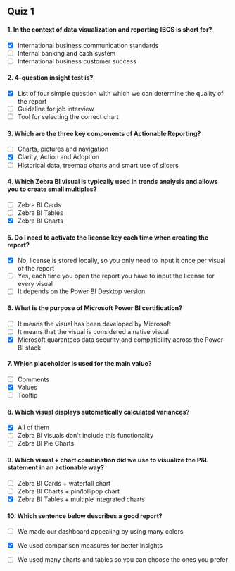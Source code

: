 ## Quiz 1

#### 1.	In the context of data visualization and reporting IBCS is short for?

- [x] International business communication standards
- [ ] Internal banking and cash system
- [ ] International business customer success

#### 2.	4-question insight test is?

- [x] List of four simple question with which we can determine the quality of the report
- [ ] Guideline for job interview
- [ ] Tool for selecting the correct chart

#### 3.	Which are the three key components of Actionable Reporting?

- [ ] Charts, pictures and navigation
- [x] Clarity, Action and Adoption
- [ ] Historical data, treemap charts and smart use of slicers

#### 4.	Which Zebra BI visual is typically used in trends analysis and allows you to create small multiples?

- [ ] Zebra BI Cards
- [ ] Zebra BI Tables
- [x] Zebra BI Charts

#### 5.	Do I need to activate the license key each time when creating the report? 

- [x] No, license is stored locally, so you only need to input it once per visual of the report
- [ ] Yes, each time you open the report you have to input the license for every visual
- [ ] It depends on the Power BI Desktop version

#### 6.	What is the purpose of Microsoft Power BI certification? 

- [ ] It means the visual has been developed by Microsoft
- [ ] It means that the visual is considered a native visual
- [x] Microsoft guarantees data security and compatibility across the Power BI stack

#### 7.	Which placeholder is used for the main value? 

- [ ] Comments
- [x] Values
- [ ] Tooltip

#### 8.	Which visual displays automatically calculated variances? 

- [x] All of them
- [ ] Zebra BI visuals don't include this functionality
- [ ] Zebra BI Pie Charts

#### 9.	Which visual + chart combination did we use to visualize the P&L statement in an actionable way?

- [ ] Zebra BI Cards + waterfall chart
- [ ] Zebra BI Charts + pin/lollipop chart
- [x] Zebra BI Tables + multiple integrated charts

#### 10.	Which sentence below describes a good report?  

- [ ] We made our dashboard appealing by using many colors
- [x] We used comparison measures for better insights
- [ ] We used many charts and tables so you can choose the ones you prefer

